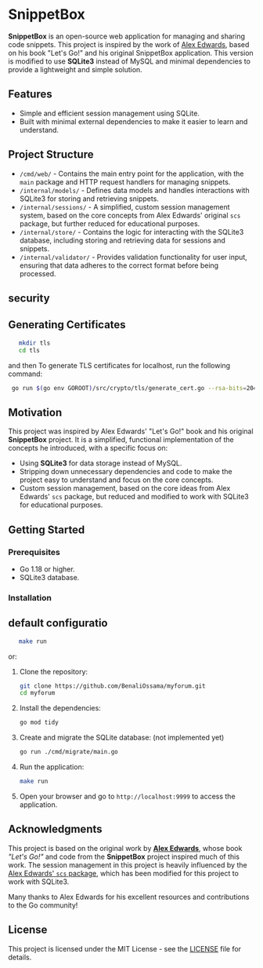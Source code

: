 # SnippetBox

**SnippetBox** is an open-source web application for managing and sharing code snippets. This project is inspired by the work of [Alex Edwards](https://www.alexedwards.net/), based on his book "Let's Go!" and his original SnippetBox application. This version is modified to use **SQLite3** instead of MySQL and minimal dependencies to provide a lightweight and simple solution.

## Features

- Simple and efficient session management using SQLite.
- Built with minimal external dependencies to make it easier to learn and understand.


## Project Structure

- `/cmd/web/` - Contains the main entry point for the application, with the `main` package and HTTP request handlers for managing snippets.
- `/internal/models/` - Defines data models and handles interactions with SQLite3 for storing and retrieving snippets.
- `/internal/sessions/` - A simplified, custom session management system, based on the core concepts from Alex Edwards' original `scs` package, but further reduced for educational purposes.
- `/internal/store/` - Contains the logic for interacting with the SQLite3 database, including storing and retrieving data for sessions and snippets.
- `/internal/validator/` - Provides validation functionality for user input, ensuring that data adheres to the correct format before being processed.

## security 
## Generating Certificates
```bash
   mkdir tls
   cd tls
```
and then To generate TLS certificates for localhost, run the following command:

```bash
 go run $(go env GOROOT)/src/crypto/tls/generate_cert.go --rsa-bits=2048 --host=localhost
```
## Motivation

This project was inspired by Alex Edwards' "Let's Go!" book and his original **SnippetBox** project. It is a simplified, functional implementation of the concepts he introduced, with a specific focus on:

- Using **SQLite3** for data storage instead of MySQL.
- Stripping down unnecessary dependencies and code to make the project easy to understand and focus on the core concepts.
- Custom session management, based on the core ideas from Alex Edwards' `scs` package, but reduced and modified to work with SQLite3 for educational purposes.

## Getting Started

### Prerequisites

- Go 1.18 or higher.
- SQLite3 database.

### Installation
## default configuratio
```bash
   make run
```
or: 
1. Clone the repository:

   ```bash
   git clone https://github.com/BenaliOssama/myforum.git
   cd myforum
   ```

2. Install the dependencies:

   ```bash
   go mod tidy
   ```

3. Create and migrate the SQLite database: (not implemented yet)

   ```bash
   go run ./cmd/migrate/main.go
   ```

4. Run the application:

   ```bash
   make run
   ```

5. Open your browser and go to `http://localhost:9999` to access the application.

## Acknowledgments

This project is based on the original work by **[Alex Edwards](https://www.alexedwards.net/)**, whose book *"Let's Go!"* and code from the **SnippetBox** project inspired much of this work. The session management in this project is heavily influenced by the [Alex Edwards' `scs` package](https://github.com/alexedwards/scs), which has been modified for this project to work with SQLite3.

Many thanks to Alex Edwards for his excellent resources and contributions to the Go community!

## License

This project is licensed under the MIT License - see the [LICENSE](LICENSE) file for details.
